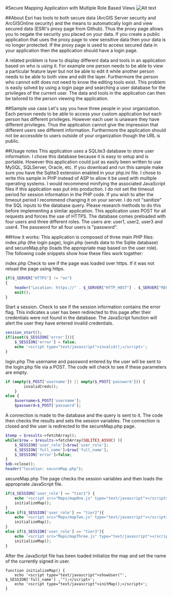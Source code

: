 #Secure Mapping Application with Multiple Role Based Views
![Alt text](SecureMapApp.gif "Application Demo")

##About
Esri has tools to both secure data (ArcGIS Server security and ArcGISOnline security) and the means to automatically login and view secured data (ESRI's proxy page from Github). Thus the proxy page allows you to negate the security you placed on your data. If you create a public application that uses the proxy page to view sensitive data then your data is no longer protected. If the proxy page is used to access secured data in your application then the application should have a login page.

A related problem is how to display different data and tools in an application based on who is using it. For example one person needs to be able to view a particular feature layer but not be able to edit it while another person needs to be able to both view and edit the layer. Furthermore the person who cannot edit does not need to know the editing tools exist. This problem is easily solved by using a login page and searching a user database for the privileges of the current user. The data and tools in the application can then be tailored to the person viewing the application.

##Sample use case
Let's say you have three people in your organization. Each person needs to be able to access your custom application but each person has different privileges. However each user is unaware they have different privileges. Thus the application cannot give the impression that different users see different information. Furthermore the application should not be accessible to users outside of your organization though the URL is public.

##Usage notes
This application uses a SQLite3 database to store user information. I chose this database because it is easy to setup and is portable. However this application could just as easily been written to use MySQL, SQLServer, Oracle, etc. If you download and run this sample make sure you have the Sqlite3 extension enabled in your php.ini file. I chose to write this sample in PHP instead of ASP to allow it be used with multiple operating systems. I would recommend minifying the associated JavaScript files if this application was put into production. I do not set the timeout period for session information in the PHP code. If you wish to alter the timeout period I recommend changing it on your server. I do not "sanitize" the SQL inputs to the database query. Please research methods to do this before implementing a similar application. This application uses POST for all requests and forces the use of HTTPS. The database comes preloaded with four users and three different roles. The users are: user1, user2, user3 and user4. The password for all four users is "password".

##How it works:
This application is composed of three main PHP files: index.php (the login page), login.php (sends data to the Sqlite database) and secureMap.php (loads the appropriate map based on the user role). The following code snippets show how these files work together:

index.php
Check to see if the page was loaded over https. If it was not reload the page using https.
```php
if($_SERVER["HTTPS"] != "on")
{
	header("Location: https://" . $_SERVER["HTTP_HOST"] . $_SERVER["REQUEST_URI"]);
	exit();
}
```
Start a session. Check to see if the session information contains the error flag. This indicates a user has been redirected to this page after their credentials were not found in the database. The JavaScript function will alert the user they have entered invalid credentials.
```php
session_start();
if(isset($_SESSION['error'])){
	$_SESSION['error'] = false;
	echo '<script type="text/javascript">invalid();</script>';	
}
```
login.php
The username and password entered by the user will be sent to the login.php file via a POST. The code will check to see if these parameters are empty.
```php
if (empty($_POST['username']) || empty($_POST['password'])) {
		invalidCreds();
	}
else {
	$username=$_POST['username'];
	$password=$_POST['password'];
```
A connection is made to the database and the query is sent to it. The code then checks the results and sets the session variables. The connection is closed and the user is redirected to the secureMap.php page.
```php
$temp = $results->fetchArray();
while($row = $results->fetchArray(SQLITE3_ASSOC) ){
	$_SESSION['user_role']=$row['user_role'];
	$_SESSION['full_name']=$row['full_name'];
	$_SESSION['error']=false;
}
$db->close();
header("location: secureMap.php");
```
secureMap.php
The page checks the session variables and then loads the appropriate JavaScript file.
```php
if($_SESSION['user_role'] == "tier1") {
	echo '<script src="Maps/mapOne.js" type="text/javascript"></script>';
	initializeMap();
}
else if($_SESSION['user_role'] == "tier2"){
	echo '<script src="Maps/mapTwo.js" type="text/javascript"></script>';
	initializeMap();
}
else if($_SESSION['user_role'] == "tier3"){
	echo '<script src="Maps/mapThree.js" type="text/javascript"></script>';
	initializeMap();
}
```
After the JavaScript file has been loaded initialize the map and set the name of the currently signed in user.
```
function initializeMap() {
	echo '<script type="text/javascript">showUser("', $_SESSION['full_name'] ,'");</script>';
	echo '<script type="text/javascript">initMap();</script>';
}
```

